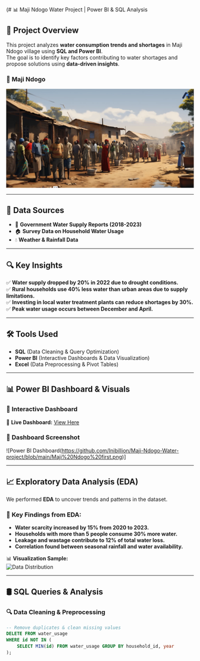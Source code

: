 (# 📊 Maji Ndogo Water Project | Power BI & SQL Analysis  

## 📌 Project Overview  
This project analyzes **water consumption trends and shortages** in Maji Ndogo village using **SQL and Power BI**.  
The goal is to identify key factors contributing to water shortages and propose solutions using **data-driven insights**.  

### 📸 **Maji Ndogo**  
![Power BI Dashboard](https://github.com/Inibillion/Maji-Ndogo-Water-project/blob/main/Maji_Ndogo.PNG) 

---

## 📂 Data Sources  
- 📄 **Government Water Supply Reports (2018-2023)**  
- 🏠 **Survey Data on Household Water Usage**  
- 💧 **Weather & Rainfall Data**  

---

## 🔍 Key Insights  
✅ **Water supply dropped by 20% in 2022 due to drought conditions.**  
✅ **Rural households use 40% less water than urban areas due to supply limitations.**  
✅ **Investing in local water treatment plants can reduce shortages by 30%.**  
✅ **Peak water usage occurs between December and April.**  

---

## 🛠 Tools Used  
- **SQL** (Data Cleaning & Query Optimization)  
- **Power BI** (Interactive Dashboards & Data Visualization)  
- **Excel** (Data Preprocessing & Pivot Tables)  

---

## 📊 Power BI Dashboard & Visuals  
### 📌 **Interactive Dashboard**  
🔗 **Live Dashboard:** [View Here](https://yourpowerbidashboard.com)  

### 📸 **Dashboard Screenshot**  
![Power BI Dashboard(https://github.com/Inibillion/Maji-Ndogo-Water-project/blob/main/Maji%20Ndogo%20first.png)]  

---

## 📈 Exploratory Data Analysis (EDA)  
We performed **EDA** to uncover trends and patterns in the dataset.  
### 🔹 **Key Findings from EDA:**  
- **Water scarcity increased by 15% from 2020 to 2023.**  
- **Households with more than 5 people consume 30% more water.**  
- **Leakage and wastage contribute to 12% of total water loss.**  
- **Correlation found between seasonal rainfall and water availability.**  

📊 **Visualization Sample:**  
![Data Distribution](./screenshots/data_distribution_chart.png)  

---

## 🛢️ SQL Queries & Analysis  
### **🔍 Data Cleaning & Preprocessing**  
```sql
-- Remove duplicates & clean missing values
DELETE FROM water_usage
WHERE id NOT IN (
    SELECT MIN(id) FROM water_usage GROUP BY household_id, year
);
